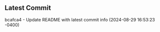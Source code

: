 
## Latest Commit
bcafca4 - Update README with latest commit info (2024-08-29 16:53:23 -0400) <Yunxi-Zhou>
